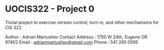 # UOCIS322 - Project 0

Trivial project to exercise version control, turn-in, and other mechanisms
for CIS 322.

Author : Adrian Martushev
Contact Address : 
1750 W 24th, Eugene OR 97402
Email : adrianmartushev@gmail.com
Phone : 541 285 0595
